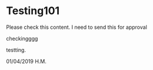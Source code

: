 # Testing101

Please check this content. I need to send this for approval

checkingggg 

testting.


01/04/2019 H.M.
